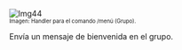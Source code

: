 ![Img44](/img/bot/img44.png)\
<sub><sup>Imagen: Handler para el comando /menú (Grupo).</sup></sub>

Envía un mensaje de bienvenida en el grupo.
